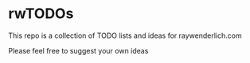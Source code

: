 # rwTODOs

This repo is a collection of TODO lists and ideas for raywenderlich.com

Please feel free to suggest your own ideas
